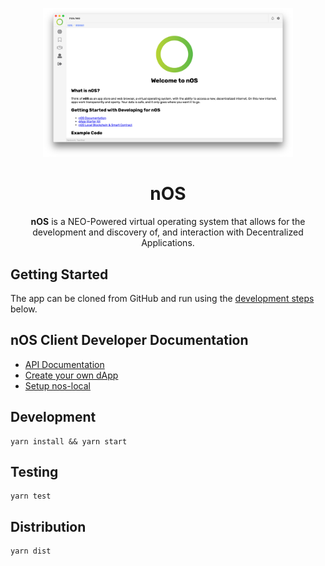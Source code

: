 <p align="center">
  <img src="./docs/screenshot.png" width="400px" />
</p>

<h1 align="center">nOS</h1>
<p align="center">
  <strong>nOS</strong> is a NEO-Powered virtual operating system that allows for the development and discovery of, and interaction with Decentralized Applications.
</p>

## Getting Started

The app can be cloned from GitHub and run using the
[development steps](#development) below.

## nOS Client Developer Documentation

- [API Documentation](./docs/api.md)
- [Create your own dApp](./docs/create-your-own-dapp.md)
- [Setup nos-local](./docs/nos-local.md)


## Development

```
yarn install && yarn start
```

## Testing

```
yarn test
```

## Distribution

```
yarn dist
```
